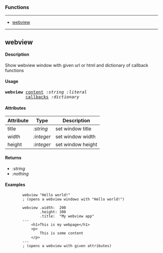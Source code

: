 ### Functions

---

<!--ts-->
   * [webview](#webview)
<!--te-->

---


## webview

#### Description

Show webview window with given url or html and dictionary of callback functions

#### Usage

<pre>
<b>webview</b> <ins>content</ins> <i>:string</i> <i>:literal</i>
        <ins>callbacks</ins> <i>:dictionary</i>
</pre>
#### Attributes

|Attribute|Type|Description|
|---|---|---|
|title|<i>:string</i>|set window title|
|width|<i>:integer</i>|set window width|
|height|<i>:integer</i>|set window height|

#### Returns

- *:string*
- *:nothing*

#### Examples

```red
        webview "Hello world!"
        ; (opens a webview windows with "Hello world!")
        
        webview .width:  200 
                .height: 300
                .title:  "My webview app"
        ---
            <h1>This is my webpage</h1>
            <p>
                This is some content
            </p>
        ---
        ; (opens a webview with given attributes)
    
```
